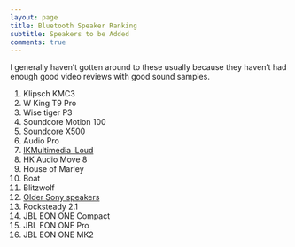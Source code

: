 ```yaml
---
layout: page
title: Bluetooth Speaker Ranking
subtitle: Speakers to be Added
comments: true
---
```


I generally haven’t gotten around to these usually because they haven’t had enough good video reviews with good sound samples.

1. Klipsch KMC3 
2. W King T9 Pro
3. Wise tiger P3
4. Soundcore Motion 100
5. Soundcore X500
6. Audio Pro
7. [IKMultimedia iLoud](https://www.ikmultimedia.com/products/iloud/)
8. HK Audio Move 8
9. House of Marley
10. Boat
11. Blitzwolf
12. [Older Sony speakers](https://www.sony.com/electronics/support/speakers-wireless-speakers/srs-xb31/articles/00247922)
13. Rocksteady 2.1
14. JBL EON ONE Compact
15. JBL EON ONE Pro
16. JBL EON ONE MK2 
